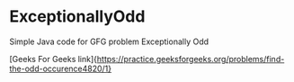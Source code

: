 # ExceptionallyOdd
Simple Java code for GFG problem Exceptionally Odd

[Geeks For Geeks link]{https://practice.geeksforgeeks.org/problems/find-the-odd-occurence4820/1}
